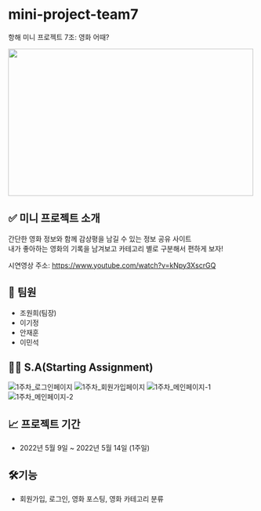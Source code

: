 # mini-project-team7
항해 미니 프로젝트 7조: 영화 어때? 

<img src="https://user-images.githubusercontent.com/86911858/190612117-4dca05f9-dacd-4730-a9c0-64ba1bf75a47.JPG" width="500" height="300">

## ✅ 미니 프로젝트 소개 
간단한 영화 정보와 함께 감상평을 남길 수 있는 정보 공유 사이트  
내가 좋아하는 영화의 기록을 남겨보고 카테고리 별로 구분해서 편하게 보자! 


시연영상 주소: https://www.youtube.com/watch?v=kNpy3XscrGQ



## 🤠 팀원
 - 조원희(팀장)
 - 이기정
 - 안재훈
 - 이민석
 
 
## ✍🏻 S.A(Starting Assignment)
![1주차_로그인페이지](https://img1.daumcdn.net/thumb/R1280x0/?scode=mtistory2&fname=https%3A%2F%2Fblog.kakaocdn.net%2Fdn%2FbWqwYa%2FbtrBYCPVCYg%2FlVEC1RM4g9dULzAGKk1CLK%2Fimg.jpg)
![1주차_회원가입페이지](https://img1.daumcdn.net/thumb/R1280x0/?scode=mtistory2&fname=https%3A%2F%2Fblog.kakaocdn.net%2Fdn%2FdcXHTG%2FbtrBWPCHfEm%2FAAQjRveoAPuSKedLkT5H81%2Fimg.jpg)
![1주차_메인페이지-1](https://img1.daumcdn.net/thumb/R1280x0/?scode=mtistory2&fname=https%3A%2F%2Fblog.kakaocdn.net%2Fdn%2FK5Ig7%2FbtrBSBEcwcq%2FjXkp0PwB2QgZ5jBktv0Br0%2Fimg.jpg)
![1주차_메인페이지-2](https://img1.daumcdn.net/thumb/R1280x0/?scode=mtistory2&fname=https%3A%2F%2Fblog.kakaocdn.net%2Fdn%2FEJrqQ%2FbtrBT3mstkH%2F9UxOACbkcvOcOa728txYv1%2Fimg.jpg)


## 📈 프로젝트 기간
- 2022년 5월 9일 ~ 2022년 5월 14일 (1주일)

## 🛠기능
- 회원가입, 로그인, 영화 포스팅, 영화 카테고리 분류

